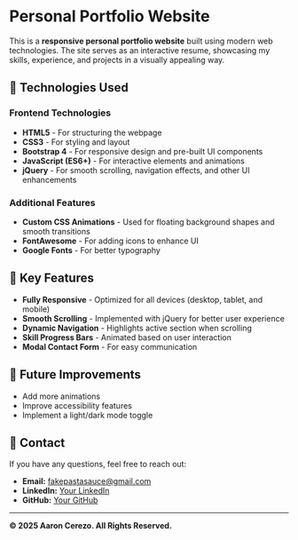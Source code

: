 # Personal Portfolio Website

This is a **responsive personal portfolio website** built using modern web technologies. The site serves as an interactive resume, showcasing my skills, experience, and projects in a visually appealing way.

## 🚀 Technologies Used

### Frontend Technologies

- **HTML5** - For structuring the webpage
- **CSS3** - For styling and layout
- **Bootstrap 4** - For responsive design and pre-built UI components
- **JavaScript (ES6+)** - For interactive elements and animations
- **jQuery** - For smooth scrolling, navigation effects, and other UI enhancements

### Additional Features

- **Custom CSS Animations** - Used for floating background shapes and smooth transitions
- **FontAwesome** - For adding icons to enhance UI
- **Google Fonts** - For better typography

## 🎨 Key Features

- **Fully Responsive** - Optimized for all devices (desktop, tablet, and mobile)
- **Smooth Scrolling** - Implemented with jQuery for better user experience
- **Dynamic Navigation** - Highlights active section when scrolling
- **Skill Progress Bars** - Animated based on user interaction
- **Modal Contact Form** - For easy communication

## 📢 Future Improvements

- Add more animations
- Improve accessibility features
- Implement a light/dark mode toggle

## 📧 Contact

If you have any questions, feel free to reach out:

- **Email:** fakepastasauce@gmail.com
- **LinkedIn:** [Your LinkedIn](https://linkedin.com/in/yourusername)
- **GitHub:** [Your GitHub](https://github.com/PastaSus)

---

**© 2025 Aaron Cerezo. All Rights Reserved.**
